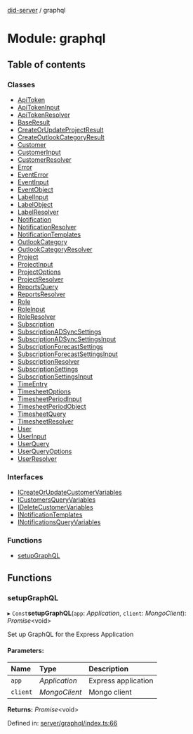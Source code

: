 [did-server](../README.md) / graphql

# Module: graphql

## Table of contents

### Classes

- [ApiToken](../classes/graphql.apitoken.md)
- [ApiTokenInput](../classes/graphql.apitokeninput.md)
- [ApiTokenResolver](../classes/graphql.apitokenresolver.md)
- [BaseResult](../classes/graphql.baseresult.md)
- [CreateOrUpdateProjectResult](../classes/graphql.createorupdateprojectresult.md)
- [CreateOutlookCategoryResult](../classes/graphql.createoutlookcategoryresult.md)
- [Customer](../classes/graphql.customer.md)
- [CustomerInput](../classes/graphql.customerinput.md)
- [CustomerResolver](../classes/graphql.customerresolver.md)
- [Error](../classes/graphql.error.md)
- [EventError](../classes/graphql.eventerror.md)
- [EventInput](../classes/graphql.eventinput.md)
- [EventObject](../classes/graphql.eventobject.md)
- [LabelInput](../classes/graphql.labelinput.md)
- [LabelObject](../classes/graphql.labelobject.md)
- [LabelResolver](../classes/graphql.labelresolver.md)
- [Notification](../classes/graphql.notification.md)
- [NotificationResolver](../classes/graphql.notificationresolver.md)
- [NotificationTemplates](../classes/graphql.notificationtemplates.md)
- [OutlookCategory](../classes/graphql.outlookcategory.md)
- [OutlookCategoryResolver](../classes/graphql.outlookcategoryresolver.md)
- [Project](../classes/graphql.project.md)
- [ProjectInput](../classes/graphql.projectinput.md)
- [ProjectOptions](../classes/graphql.projectoptions.md)
- [ProjectResolver](../classes/graphql.projectresolver.md)
- [ReportsQuery](../classes/graphql.reportsquery.md)
- [ReportsResolver](../classes/graphql.reportsresolver.md)
- [Role](../classes/graphql.role.md)
- [RoleInput](../classes/graphql.roleinput.md)
- [RoleResolver](../classes/graphql.roleresolver.md)
- [Subscription](../classes/graphql.subscription.md)
- [SubscriptionADSyncSettings](../classes/graphql.subscriptionadsyncsettings.md)
- [SubscriptionADSyncSettingsInput](../classes/graphql.subscriptionadsyncsettingsinput.md)
- [SubscriptionForecastSettings](../classes/graphql.subscriptionforecastsettings.md)
- [SubscriptionForecastSettingsInput](../classes/graphql.subscriptionforecastsettingsinput.md)
- [SubscriptionResolver](../classes/graphql.subscriptionresolver.md)
- [SubscriptionSettings](../classes/graphql.subscriptionsettings.md)
- [SubscriptionSettingsInput](../classes/graphql.subscriptionsettingsinput.md)
- [TimeEntry](../classes/graphql.timeentry.md)
- [TimesheetOptions](../classes/graphql.timesheetoptions.md)
- [TimesheetPeriodInput](../classes/graphql.timesheetperiodinput.md)
- [TimesheetPeriodObject](../classes/graphql.timesheetperiodobject.md)
- [TimesheetQuery](../classes/graphql.timesheetquery.md)
- [TimesheetResolver](../classes/graphql.timesheetresolver.md)
- [User](../classes/graphql.user.md)
- [UserInput](../classes/graphql.userinput.md)
- [UserQuery](../classes/graphql.userquery.md)
- [UserQueryOptions](../classes/graphql.userqueryoptions.md)
- [UserResolver](../classes/graphql.userresolver.md)

### Interfaces

- [ICreateOrUpdateCustomerVariables](../interfaces/graphql.icreateorupdatecustomervariables.md)
- [ICustomersQueryVariables](../interfaces/graphql.icustomersqueryvariables.md)
- [IDeleteCustomerVariables](../interfaces/graphql.ideletecustomervariables.md)
- [INotificationTemplates](../interfaces/graphql.inotificationtemplates.md)
- [INotificationsQueryVariables](../interfaces/graphql.inotificationsqueryvariables.md)

### Functions

- [setupGraphQL](graphql.md#setupgraphql)

## Functions

### setupGraphQL

▸ `Const`**setupGraphQL**(`app`: *Application*, `client`: *MongoClient*): *Promise*<void\>

Set up GraphQL for the Express Application

#### Parameters:

Name | Type | Description |
:------ | :------ | :------ |
`app` | *Application* | Express application   |
`client` | *MongoClient* | Mongo client    |

**Returns:** *Promise*<void\>

Defined in: [server/graphql/index.ts:66](https://github.com/Puzzlepart/did/blob/45604452/server/graphql/index.ts#L66)
